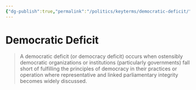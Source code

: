 ```yaml
---
{"dg-publish":true,"permalink":"/politics/keyterms/democratic-deficit/","dgHomeLink":true,"dgPassFrontmatter":false}
---
```



# Democratic Deficit
> A democratic deficit (or democracy deficit) occurs when ostensibly democratic organizations or institutions (particularly governments) fall short of fulfilling the principles of democracy in their practices or operation where representative and linked parliamentary integrity becomes widely discussed.